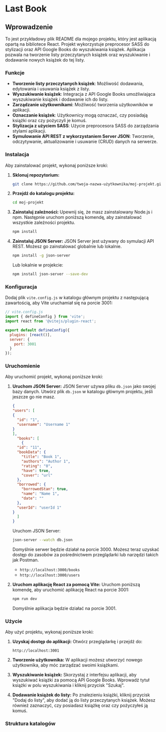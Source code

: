 # Last Book

## Wprowadzenie

To jest przykładowy plik README dla mojego projektu, który jest aplikacją opartą na bibliotece React. Projekt wykorzystuje preprocesor SASS do stylizacji oraz API Google Books do wyszukiwania książek. Aplikacja pozwala na tworzenie listy przeczytanych książek oraz wyszukiwanie i dodawanie nowych książek do tej listy.

### Funkcje

- **Tworzenie listy przeczytanych książek**: Możliwość dodawania, edytowania i usuwania książek z listy.
- **Wyszukiwanie książek**: Integracja z API Google Books umożliwiająca wyszukiwanie książek i dodawanie ich do listy.
- **Zarządzanie użytkownikami**: Możliwość tworzenia użytkowników w aplikacji.
- **Oznaczanie książek**: Użytkownicy mogą oznaczać, czy posiadają książki oraz czy pożyczyli je komuś.
- **Stylizacja z użyciem SASS**: Użycie preprocesora SASS do zarządzania stylami aplikacji.
- **Symulowanie API REST z wykorzystaniem Server JSON**: Tworzenie, odczytywanie, aktualizowanie i usuwanie (CRUD) danych na serwerze.

### Instalacja

Aby zainstalować projekt, wykonaj poniższe kroki:

1. **Sklonuj repozytorium:**
    ```sh
    git clone https://github.com/twoja-nazwa-użytkownika/moj-projekt.git
    ```
2. **Przejdź do katalogu projektu:**
    ```sh
    cd moj-projekt
    ```
3. **Zainstaluj zależności:**
   Upewnij się, że masz zainstalowany Node.js i npm. Następnie uruchom poniższą komendę, aby zainstalować wszystkie zależności projektu.
    ```sh
    npm install
    ```
4. **Zainstaluj JSON Server:**
   JSON Server jest używany do symulacji API REST. Możesz go zainstalować globalnie lub lokalnie.
    ```sh
    npm install -g json-server
    ```
   Lub lokalnie w projekcie:
    ```sh
    npm install json-server --save-dev
    ```
### Konfiguracja

Dodaj plik `vite.config.js` w katalogu głównym projektu z następującą zawartością, aby Vite uruchamiał się na porcie 3001:

```javascript
// vite.config.js
import { defineConfig } from 'vite';
import react from '@vitejs/plugin-react';

export default defineConfig({
  plugins: [react()],
  server: {
    port: 3001
  }
});
```

### Uruchomienie

Aby uruchomić projekt, wykonaj poniższe kroki:

1. **Uruchom JSON Server:**
   JSON Server używa pliku `db.json` jako swojej bazy danych. Utwórz plik `db.json` w katalogu głównym projektu, jeśli jeszcze go nie masz.
    ```json
    {
   "users": [
    {
      "id": "1",
      "username": "Username 1"
    }
   ],
      "books": [
        {
      "id": "11",
      "bookData": {
        "title": "Book 1",
        "authors": "Author 1",
        "rating": "0",
        "have": true,
        "cover": "url"
      },
      "borrowed": {
        "borrowedStan": true,
        "name": "Name 1",
        "date": ""
      },
      "userId": "userId 1"
    }
      ]
    }
    ```
   Uruchom JSON Server:
    ```sh
    json-server --watch db.json
    ```
     Domyślnie serwer będzie działał na porcie 3000. Możesz teraz uzyskać dostęp do zasobów za pośrednictwem przeglądarki lub narzędzi takich jak Postman.
      
      - `http://localhost:3000/books`
      - `http://localhost:3000/users`


2. **Uruchom aplikację React za pomocą Vite:**
   Uruchom poniższą komendę, aby uruchomić aplikację React na porcie 3001:
    ```sh
    npm run dev
    ```
   Domyślnie aplikacja będzie działać na porcie 3001.

### Użycie

Aby użyć projektu, wykonaj poniższe kroki:

1. **Uzyskaj dostęp do aplikacji:**
   Otwórz przeglądarkę i przejdź do:
    ```
    http://localhost:3001
    ```

2. **Tworzenie użytkownika:**
   W aplikacji możesz utworzyć nowego użytkownika, aby móc zarządzać swoimi książkami.

3. **Wyszukiwanie książek:**
   Skorzystaj z interfejsu aplikacji, aby wyszukiwać książki za pomocą API Google Books. Wprowadź tytuł książki w polu wyszukiwania i kliknij przycisk "Szukaj".

4. **Dodawanie książek do listy:**
   Po znalezieniu książki, kliknij przycisk "Dodaj do listy", aby dodać ją do listy przeczytanych książek. Możesz również zaznaczyć, czy posiadasz książkę oraz czy pożyczyłeś ją komuś.

### Struktura katalogów